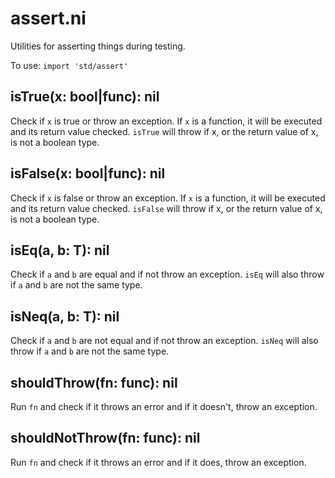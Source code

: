 # assert.ni

Utilities for asserting things during testing.

To use: `import 'std/assert'`

## isTrue(x: bool|func): nil

Check if `x` is true or throw an exception. If `x` is a function, it will be executed and its
return value checked. `isTrue` will throw if x, or the return value of x, is not a boolean type.

## isFalse(x: bool|func): nil

Check if `x` is false or throw an exception. If `x` is a function, it will be executed and its
return value checked. `isFalse` will throw if x, or the return value of x, is not a boolean type.

## isEq(a, b: T): nil

Check if `a` and `b` are equal and if not throw an exception. `isEq` will also throw if `a` and
`b` are not the same type.

## isNeq(a, b: T): nil

Check if `a` and `b` are not equal and if not throw an exception. `isNeq` will also throw if `a`
and `b` are not the same type.

## shouldThrow(fn: func): nil

Run `fn` and check if it throws an error and if it doesn't, throw an exception.

## shouldNotThrow(fn: func): nil

Run `fn` and check if it throws an error and if it does, throw an exception.
